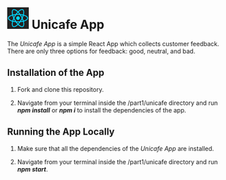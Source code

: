 <h1>
<img src="https://raw.githubusercontent.com/katerina-tziala/fullstackopen2019/master/documentation_images/react_logo.png" alt="react logo" width="50" height="50">
Unicafe App<br/>
</h1>

The *Unicafe App* is a simple React App which collects customer feedback. There are only three options for feedback: good, neutral, and bad.


## Installation of the App

1. Fork and clone this repository.

2. Navigate from your terminal inside the /part1/unicafe directory and run ***npm install*** or ***npm i*** to install the dependencies of the app.


## Running the App Locally

1. Make sure that all the dependencies of the *Unicafe App* are installed.

2. Navigate from your terminal inside the /part1/unicafe directory and run ***npm start***.
